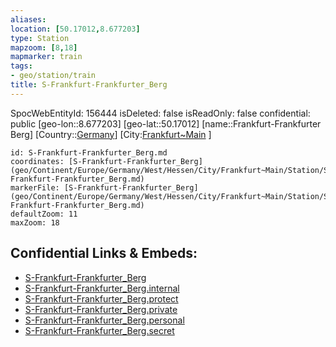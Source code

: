 ```yaml
---
aliases: 
location: [50.17012,8.677203]
type: Station 
mapzoom: [8,18] 
mapmarker: train 
tags:
- geo/station/train
title: S-Frankfurt-Frankfurter_Berg
---
```

SpocWebEntityId: 156444
isDeleted: false
isReadOnly: false
confidential: public
[geo-lon::8.677203]
[geo-lat::50.17012]
[name::Frankfurt-Frankfurter Berg]
[Country::[Germany](geo/Continent/Europe/Germany.md)]
[City:[Frankfurt~Main](geo/Continent/Europe/Germany/West/Hessen/City/Frankfurt~Main.md) ]


```leaflet
id: S-Frankfurt-Frankfurter_Berg.md
coordinates: [S-Frankfurt-Frankfurter_Berg](geo/Continent/Europe/Germany/West/Hessen/City/Frankfurt~Main/Station/S-Frankfurt-Frankfurter_Berg.md)
markerFile: [S-Frankfurt-Frankfurter_Berg](geo/Continent/Europe/Germany/West/Hessen/City/Frankfurt~Main/Station/S-Frankfurt-Frankfurter_Berg.md)
defaultZoom: 11 
maxZoom: 18
```


## Confidential Links & Embeds: 
- [S-Frankfurt-Frankfurter_Berg](../../../../../../../../../../_public/geo/Continent/Europe/Germany/West/Hessen/City/Frankfurt~Main/Station/S-Frankfurt-Frankfurter_Berg.md) 
- [S-Frankfurt-Frankfurter_Berg.internal](../../../../../../../../../../_internal/geo/Continent/Europe/Germany/West/Hessen/City/Frankfurt~Main/Station/S-Frankfurt-Frankfurter_Berg.internal.md) 
- [S-Frankfurt-Frankfurter_Berg.protect](../../../../../../../../../../_protect/geo/Continent/Europe/Germany/West/Hessen/City/Frankfurt~Main/Station/S-Frankfurt-Frankfurter_Berg.protect.md) 
- [S-Frankfurt-Frankfurter_Berg.private](../../../../../../../../../../_private/geo/Continent/Europe/Germany/West/Hessen/City/Frankfurt~Main/Station/S-Frankfurt-Frankfurter_Berg.private.md) 
- [S-Frankfurt-Frankfurter_Berg.personal](../../../../../../../../../../_personal/geo/Continent/Europe/Germany/West/Hessen/City/Frankfurt~Main/Station/S-Frankfurt-Frankfurter_Berg.personal.md) 
- [S-Frankfurt-Frankfurter_Berg.secret](../../../../../../../../../../_secret/geo/Continent/Europe/Germany/West/Hessen/City/Frankfurt~Main/Station/S-Frankfurt-Frankfurter_Berg.secret.md) 
